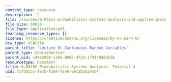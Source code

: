 ```yaml
---
content_type: resource
description: ''
file: /courses/6-041sc-probabilistic-systems-analysis-and-applied-probability-fall-2013/ccfda25cfe7bf584fa4e0ec2b5b24104_MIT6_041SCF13_tut04.pdf
file_size: 69836
file_type: application/pdf
learning_resource_types: []
license: https://creativecommons.org/licenses/by-nc-sa/4.0/
ocw_type: OCWFile
parent_title: 'Lecture 8: Continuous Random Variables'
parent_type: CourseSection
parent_uid: 140e2988-c266-0068-4724-1f9148d8d516
resourcetype: Document
title: 6.041SC Probabilistic Systems Analysis, Tutorial 4
uid: ccfda25c-fe7b-f584-fa4e-0ec2b5b24104
---
```

